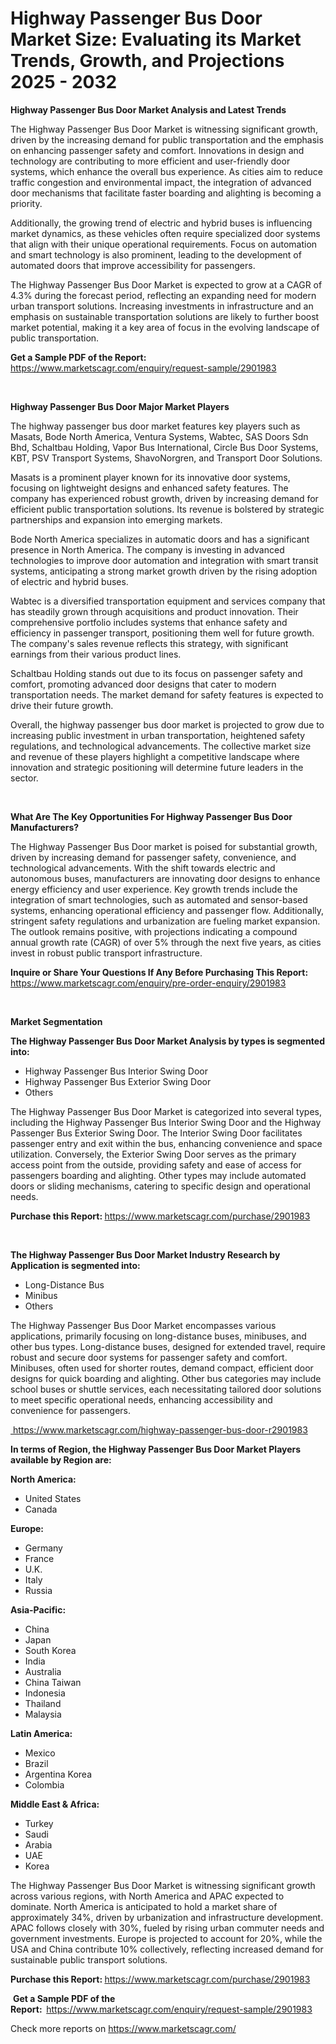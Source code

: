 <p><h1>Highway Passenger Bus Door Market Size: Evaluating its Market Trends, Growth, and Projections 2025 - 2032</h1></p><p><strong>Highway Passenger Bus Door Market Analysis and Latest Trends</strong></p>
<p><p>The Highway Passenger Bus Door Market is witnessing significant growth, driven by the increasing demand for public transportation and the emphasis on enhancing passenger safety and comfort. Innovations in design and technology are contributing to more efficient and user-friendly door systems, which enhance the overall bus experience. As cities aim to reduce traffic congestion and environmental impact, the integration of advanced door mechanisms that facilitate faster boarding and alighting is becoming a priority.</p><p>Additionally, the growing trend of electric and hybrid buses is influencing market dynamics, as these vehicles often require specialized door systems that align with their unique operational requirements. Focus on automation and smart technology is also prominent, leading to the development of automated doors that improve accessibility for passengers.</p><p>The Highway Passenger Bus Door Market is expected to grow at a CAGR of 4.3% during the forecast period, reflecting an expanding need for modern urban transport solutions. Increasing investments in infrastructure and an emphasis on sustainable transportation solutions are likely to further boost market potential, making it a key area of focus in the evolving landscape of public transportation.</p></p>
<p><strong>Get a Sample PDF of the Report:&nbsp;</strong> <a href="https://www.marketscagr.com/enquiry/request-sample/2901983?utm_campaign=2799&utm_medium=2&utm_source=Github&utm_content=ia&utm_term=11032025&utm_id=highway-passenger-bus-door">https://www.marketscagr.com/enquiry/request-sample/2901983</a></p>
<p>&nbsp;</p>
<p><strong>Highway Passenger Bus Door Major Market Players</strong></p>
<p><p>The highway passenger bus door market features key players such as Masats, Bode North America, Ventura Systems, Wabtec, SAS Doors Sdn Bhd, Schaltbau Holding, Vapor Bus International, Circle Bus Door Systems, KBT, PSV Transport Systems, ShavoNorgren, and Transport Door Solutions. </p><p>Masats is a prominent player known for its innovative door systems, focusing on lightweight designs and enhanced safety features. The company has experienced robust growth, driven by increasing demand for efficient public transportation solutions. Its revenue is bolstered by strategic partnerships and expansion into emerging markets.</p><p>Bode North America specializes in automatic doors and has a significant presence in North America. The company is investing in advanced technologies to improve door automation and integration with smart transit systems, anticipating a strong market growth driven by the rising adoption of electric and hybrid buses.</p><p>Wabtec is a diversified transportation equipment and services company that has steadily grown through acquisitions and product innovation. Their comprehensive portfolio includes systems that enhance safety and efficiency in passenger transport, positioning them well for future growth. The company's sales revenue reflects this strategy, with significant earnings from their various product lines.</p><p>Schaltbau Holding stands out due to its focus on passenger safety and comfort, promoting advanced door designs that cater to modern transportation needs. The market demand for safety features is expected to drive their future growth.</p><p>Overall, the highway passenger bus door market is projected to grow due to increasing public investment in urban transportation, heightened safety regulations, and technological advancements. The collective market size and revenue of these players highlight a competitive landscape where innovation and strategic positioning will determine future leaders in the sector.</p></p>
<p>&nbsp;</p>
<p><strong>What Are The Key Opportunities For Highway Passenger Bus Door Manufacturers?</strong></p>
<p><p>The Highway Passenger Bus Door market is poised for substantial growth, driven by increasing demand for passenger safety, convenience, and technological advancements. With the shift towards electric and autonomous buses, manufacturers are innovating door designs to enhance energy efficiency and user experience. Key growth trends include the integration of smart technologies, such as automated and sensor-based systems, enhancing operational efficiency and passenger flow. Additionally, stringent safety regulations and urbanization are fueling market expansion. The outlook remains positive, with projections indicating a compound annual growth rate (CAGR) of over 5% through the next five years, as cities invest in robust public transport infrastructure.</p></p>
<p><strong>Inquire or Share Your Questions If Any Before Purchasing This Report:</strong> <a href="https://www.marketscagr.com/enquiry/pre-order-enquiry/2901983?utm_campaign=2799&utm_medium=2&utm_source=Github&utm_content=ia&utm_term=11032025&utm_id=highway-passenger-bus-door">https://www.marketscagr.com/enquiry/pre-order-enquiry/2901983</a></p>
<p>&nbsp;</p>
<p><strong>Market Segmentation</strong></p>
<p><strong>The Highway Passenger Bus Door Market Analysis by types is segmented into:</strong></p>
<p><ul><li>Highway Passenger Bus Interior Swing Door</li><li>Highway Passenger Bus Exterior Swing Door</li><li>Others</li></ul></p>
<p><p>The Highway Passenger Bus Door Market is categorized into several types, including the Highway Passenger Bus Interior Swing Door and the Highway Passenger Bus Exterior Swing Door. The Interior Swing Door facilitates passenger entry and exit within the bus, enhancing convenience and space utilization. Conversely, the Exterior Swing Door serves as the primary access point from the outside, providing safety and ease of access for passengers boarding and alighting. Other types may include automated doors or sliding mechanisms, catering to specific design and operational needs.</p></p>
<p><strong>Purchase this Report:&nbsp;</strong><a href="https://www.marketscagr.com/purchase/2901983?utm_campaign=2799&utm_medium=2&utm_source=Github&utm_content=ia&utm_term=11032025&utm_id=highway-passenger-bus-door">https://www.marketscagr.com/purchase/2901983</a></p>
<p>&nbsp;</p>
<p><strong>The Highway Passenger Bus Door Market Industry Research by Application is segmented into:</strong></p>
<p><ul><li>Long-Distance Bus</li><li>Minibus</li><li>Others</li></ul></p>
<p><p>The Highway Passenger Bus Door Market encompasses various applications, primarily focusing on long-distance buses, minibuses, and other bus types. Long-distance buses, designed for extended travel, require robust and secure door systems for passenger safety and comfort. Minibuses, often used for shorter routes, demand compact, efficient door designs for quick boarding and alighting. Other bus categories may include school buses or shuttle services, each necessitating tailored door solutions to meet specific operational needs, enhancing accessibility and convenience for passengers.</p></p>
<p><a href="https://www.marketscagr.com/highway-passenger-bus-door-r2901983?utm_campaign=2799&utm_medium=2&utm_source=Github&utm_content=ia&utm_term=11032025&utm_id=highway-passenger-bus-door">&nbsp;https://www.marketscagr.com/highway-passenger-bus-door-r2901983</a></p>
<p><strong>In terms of Region, the Highway Passenger Bus Door Market Players available by Region are:</strong></p>
<p>
    <p> <strong> North America: </strong>
        <ul>
            <li>United States</li>
            <li>Canada</li>
        </ul>
        </p> 
    <p> <strong> Europe: </strong>
        <ul>
            <li>Germany</li>
            <li>France</li>
            <li>U.K.</li>
            <li>Italy</li>
            <li>Russia</li>
        </ul>
        </p> 
    <p> <strong> Asia-Pacific: </strong>
        <ul>
            <li>China</li>
            <li>Japan</li>
            <li>South Korea</li>
            <li>India</li>
            <li>Australia</li>
            <li>China Taiwan</li>
            <li>Indonesia</li>
            <li>Thailand</li>
            <li>Malaysia</li>
        </ul>
        </p> 
    <p> <strong> Latin America: </strong>
        <ul>
            <li>Mexico</li>
            <li>Brazil</li>
            <li>Argentina Korea</li>
            <li>Colombia</li>
        </ul>
        </p> 
    <p> <strong> Middle East & Africa: </strong>
        <ul>
            <li>Turkey</li>
            <li>Saudi</li>
            <li>Arabia</li>
            <li>UAE</li>
            <li>Korea</li>
        </ul>
    </p>
    </p>
<p><p>The Highway Passenger Bus Door Market is witnessing significant growth across various regions, with North America and APAC expected to dominate. North America is anticipated to hold a market share of approximately 34%, driven by urbanization and infrastructure development. APAC follows closely with 30%, fueled by rising urban commuter needs and government investments. Europe is projected to account for 20%, while the USA and China contribute 10% collectively, reflecting increased demand for sustainable public transport solutions.</p></p>
<p><strong>Purchase this Report: </strong><a href="https://www.marketscagr.com/purchase/2901983?utm_campaign=2799&utm_medium=2&utm_source=Github&utm_content=ia&utm_term=11032025&utm_id=highway-passenger-bus-door">https://www.marketscagr.com/purchase/2901983</a></p>
<p>&nbsp;<strong>Get a Sample PDF of the Report:&nbsp;&nbsp;</strong><a href="https://www.marketscagr.com/enquiry/request-sample/2901983?utm_campaign=2799&utm_medium=2&utm_source=Github&utm_content=ia&utm_term=11032025&utm_id=highway-passenger-bus-door">https://www.marketscagr.com/enquiry/request-sample/2901983</a></p>
<p><strong></strong></p>
<p>Check more reports on <a href="https://www.marketscagr.com/?utm_campaign=2799&utm_medium=2&utm_source=Github&utm_content=ia&utm_term=11032025&utm_id=highway-passenger-bus-door">https://www.marketscagr.com/</a></p>